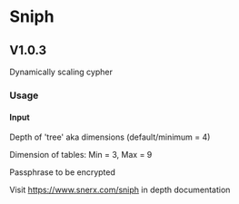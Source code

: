 # Sniph
## V1.0.3

Dynamically scaling cypher

### Usage

#### Input
Depth of 'tree' aka dimensions (default/minimum = 4)

Dimension of tables: Min = 3, Max = 9

Passphrase to be encrypted

Visit https://www.snerx.com/sniph in depth documentation